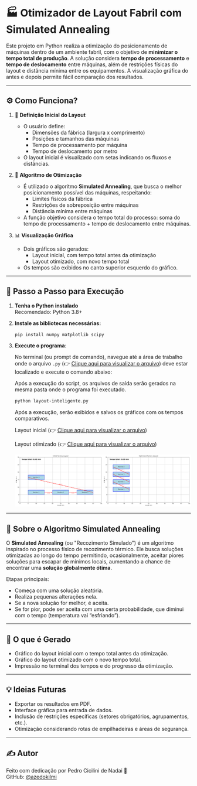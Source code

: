 # 🏭 Otimizador de Layout Fabril com Simulated Annealing

Este projeto em Python realiza a otimização do posicionamento de máquinas dentro de um ambiente fabril, com o objetivo de **minimizar o tempo total de produção**. A solução considera **tempo de processamento** e **tempo de deslocamento** entre máquinas, além de restrições físicas do layout e distância mínima entre os equipamentos. A visualização gráfica do antes e depois permite fácil comparação dos resultados.

---

## ⚙️ Como Funciona?

1. 📀 **Definição Inicial do Layout**

   - O usuário define:
     - Dimensões da fábrica (largura x comprimento)
     - Posições e tamanhos das máquinas
     - Tempo de processamento por máquina
     - Tempo de deslocamento por metro
   - O layout inicial é visualizado com setas indicando os fluxos e distâncias.

2. 🧊 **Algoritmo de Otimização**

   - É utilizado o algoritmo **Simulated Annealing**, que busca o melhor posicionamento possível das máquinas, respeitando:
     - Limites físicos da fábrica
     - Restrições de sobreposição entre máquinas
     - Distância mínima entre máquinas
   - A função objetivo considera o tempo total do processo: soma do tempo de processamento + tempo de deslocamento entre máquinas.

3. 📊 **Visualização Gráfica**

   - Dois gráficos são gerados:
     - Layout inicial, com tempo total antes da otimização
     - Layout otimizado, com novo tempo total
   - Os tempos são exibidos no canto superior esquerdo do gráfico.

---

## 🚀 Passo a Passo para Execução

1. **Tenha o Python instalado**  
   Recomendado: Python 3.8+

2. **Instale as bibliotecas necessárias:**

   ```bash
   pip install numpy matplotlib scipy
   ```

3. **Execute o programa**:

   No terminal (ou prompt de comando), navegue até a área de trabalho onde o arquivo `.py` (👉 [Clique aqui para visualizar o arquivo](https://github.com/azedokilmi/layout-inteligente-fabrica/blob/main/layout-inteligente.py)) deve estar localizado e execute o comando abaixo:
   
   Após a execução do script, os arquivos de saída serão gerados na mesma pasta onde o programa foi executado.
   
   ```bash
   python layout-inteligente.py
   ```
   
   Após a execução, serão exibidos e salvos os gráficos com os tempos comparativos.
   
   Layout inicial (👉 [Clique aqui para visualizar o arquivo](https://github.com/azedokilmi/layout-inteligente-fabrica/blob/main/layout-inicial.png))
   
   Layout otimizado (👉 [Clique aqui para visualizar o arquivo](https://github.com/azedokilmi/layout-inteligente-fabrica/blob/main/layout-otimizado.png))

   ![Prévia do Programa em Execução](https://github.com/azedokilmi/layout-inteligente-fabrica/blob/main/preview-layouts.png)
---

## 🧠 Sobre o Algoritmo Simulated Annealing

O **Simulated Annealing** (ou "Recozimento Simulado") é um algoritmo inspirado no processo físico de recozimento térmico. Ele busca soluções otimizadas ao longo do tempo permitindo, ocasionalmente, aceitar piores soluções para escapar de mínimos locais, aumentando a chance de encontrar uma **solução globalmente ótima**.

Etapas principais:

- Começa com uma solução aleatória.
- Realiza pequenas alterações nela.
- Se a nova solução for melhor, é aceita.
- Se for pior, pode ser aceita com uma certa probabilidade, que diminui com o tempo (temperatura vai “esfriando”).

---

## 📂 O que é Gerado

- Gráfico do layout inicial com o tempo total antes da otimização.
- Gráfico do layout otimizado com o novo tempo total.
- Impressão no terminal dos tempos e do progresso da otimização.

---

## 💡 Ideias Futuras

- Exportar os resultados em PDF.
- Interface gráfica para entrada de dados.
- Inclusão de restrições específicas (setores obrigatórios, agrupamentos, etc.).
- Otimização considerando rotas de empilhadeiras e áreas de segurança.

---

## ✍️ Autor

Feito com dedicação por Pedro Cicilini de Nadai 💪\
GitHub: [@azedokilmi](https://github.com/azedokilmi)
